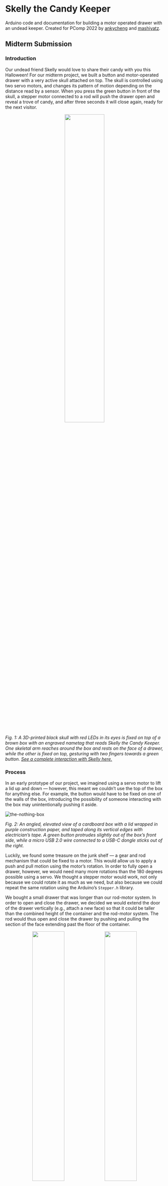 # Skelly the Candy Keeper
Arduino code and documentation for building a motor operated drawer with an undead keeper. Created for PComp 2022 by [ankycheng](https://github.com/ankycheng) and [mashiyatz](https://github.com/mashiyatz).

## Midterm Submission

### ************************Introduction************************

Our undead friend Skelly would love to share their candy with you this Halloween! For our midterm project, we built a button and motor-operated drawer with a very active skull attached on top. The skull is controlled using two servo motors, and changes its pattern of motion depending on the distance read by a sensor. When you press the green button in front of the skull, a stepper motor connected to a rod will push the drawer open and reveal a trove of candy, and after three seconds it will close again, ready for the next visitor. 

<p align="center">
<img src="https://user-images.githubusercontent.com/43973044/197782585-553f9d9d-adff-439f-9ca2-16d56beee385.jpg" style="width:50%;"/>
</p>

_Fig. 1: A 3D-printed black skull with red LEDs in its eyes is fixed on top of a brown box with an engraved nametag that reads Skelly the Candy Keeper. One skeletal arm reaches around the box and rests on the face of a drawer, while the other is fixed on top, gesturing with two fingers towards a green button. [See a complete interaction with Skelly here.](https://youtube.com/shorts/K7GUgt3sZBg?feature=share)_



### **************Process**************

In an early prototype of our project, we imagined using a servo motor to lift a lid up and down — however, this meant we couldn’t use the top of the box for anything else. For example, the button would have to be fixed on one of the walls of the box, introducing the possibility of someone interacting with the box may unintentionally pushing it aside. 

![the-nothing-box](https://user-images.githubusercontent.com/43973044/197685189-8abe9ad5-7f41-4e49-a922-151f8bdb44c8.jpg)

*Fig. 2: An angled, elevated view of a cardboard box with a lid wrapped in purple construction paper, and taped along its vertical edges with electrician’s tape. A green button protrudes slightly out of the box’s front side, while a micro USB 2.0 wire connected to a USB-C dongle sticks out of the right.*

Luckily, we found some treasure on the junk shelf — a gear and rod mechanism that could be fixed to a motor. This would allow us to apply a push and pull motion using the motor’s rotation. In order to fully open a drawer, however, we would need many more rotations than the 180 degrees possible using a servo. We thought a stepper motor would work, not only because we could rotate it as much as we need, but also because we could repeat the same rotation using the Arduino’s `Stepper.h` library.

We bought a small drawer that was longer than our rod-motor system. In order to open and close the drawer, we decided we would extend the door of the drawer vertically (e.g., attach a new face) so that it could be taller than the combined height of the container and the rod-motor system. The rod would thus open and close the drawer by pushing and pulling the section of the face extending past the floor of the container.   

<p align="center">
<img src="https://user-images.githubusercontent.com/43973044/197685291-7bb3848a-8895-49c0-9544-7537278f171e.jpg" style="width:45%;"/>
<img src="https://user-images.githubusercontent.com/43973044/197686349-212fb437-3528-4d4b-b159-f29cec0db219.jpg" style="width:45%;"/>
</p>

*Fig. 3: Left: A cardboard prototype to extend the face on a clear rectangular drawer. The stepper motor and rod are held in place underneath the drawer to simulate how the final product should look. Right: A top-down view of the stepper motor and rod system in what would eventually become the bottom chamber of the box. The stepper is fixed in place using a stand bolted to the bottom of the box. [See how the rod moves with the stepper motor here.](https://youtube.com/shorts/Z9YD1cizMOU?feature=share)*  

Our first prototype used a small push button, but we wanted to use a larger button to scale with the size of the new box. We also anticipated needing space on top of our box for a distance sensor — after all, we wouldn’t be able to place it against the constantly moving face of the drawer. In other words, to fit our rod-motor system, sensor, and button, we needed not only space under our drawer, but also above.  

We were lucky to receive pair of servo motors that Ben also found in the junk shelf that allowed movement along two axes. We 3D printed a skull that we could place on top of our box. By splitting the cranium and jaw and creating a hollow inside, we could attach the skull and animate it with our code.  
<p align="center">
<img src="https://user-images.githubusercontent.com/43973044/197685773-a1712d9e-fa5a-4712-8f04-e1df4f569805.jpg" style="width:45%;"/>
<img src="https://user-images.githubusercontent.com/43973044/197688201-3b4012f0-fa2a-4d59-8211-e473c83fe73a.jpg" style="width:45%;"/>
</p>

*Fig. 4: Left: A pair of FS90 9g servo motors fixed to a plastic frame such that one servo rotates vertically and the other horizontally. The jaw of a 3D printed skull is attached to either side of the frame. Right: A bottom-up view of the carved out cranium of the 3D-printed skull showing two pairs of wires that connect to the red LED in either eye.*

### Circuits and Programming

**Component List**
- [Arduino Nano IoT 33](https://docs.arduino.cc/hardware/nano-33-iot)
- [FS90 9g Servo motors (x2)](https://www.addicore.com/FS90-Mini-Servo-p/AD113.htm)
- [NEMA-17 12V stepper motor](https://cdn-shop.adafruit.com/product-files/324/C140-A+datasheet.jpg)
- [5V regulator LM7805](https://www.utmel.com/components/lm7805-voltage-regulator-datasheet-pinout-circuit?id=1061)
- [SparkFun dual motor driver](https://www.sparkfun.com/products/14451)
- [Ultrasonic distance sensor HC-SR04](https://www.electroschematics.com/hc-sr04-datasheet/)

Our circuit contains five main components: (1) the Arduino Nano IoT 33, which provides the logic of the circuit and 3.3V to both buses; (2) a NEMA 17 stepper motor and stepper driver, powered directly by a 12V power supply; (3) a pair of servo FS90 9g motors, powered by 5V through a regulator; (4) an ultrasonic distance sensor, also powered through the regulator; and (5) a pair of LEDs in parallel powered by digital output.

We use a 12V, 3A power supply for this circuit. The stepper motor runs at 12V, while the servos need between 4.8 and 6V. We estimate that the three motors alone combined require at least 2.1A. [Each of the SF90 9g servos have a stall current of 700mA at 4.8V](https://www.addicore.com/FS90-Mini-Servo-p/AD113.htm), while our [NEMA 17 stepper motor requires at least 350mA per loop](https://cdn-shop.adafruit.com/product-files/324/C140-A+datasheet.jpg). 

We include a circuit diagram below:

![midterm_bb](https://user-images.githubusercontent.com/43973044/197674089-9e2f4da2-e8be-4732-b313-383703e621b2.png)

***Circuit description:** The Arduino Nano’s 3.3V and ground pins are connected to the positive and negative buses of the breadboard respectively. A push button connected to 3.3V on one side connects to and ground and D2 through the other. Below it, a SparkFun Dual Motor Driver’s V_motor receives the input lead of a 12V, 3A power supply. It is connected to a 12V NEMA 17 stepper motor and to the D3-D6 pins of the Arduino. Further down, a 5V LM7805 regulator’s left lead receives the 12V input, and is connected to a capacitor that leads to ground. Its output connects to two servo motors, the logic input of the HC-SR04 ultrasonic sensor, and to the V_in pin of the Arduino. The servo motors are connected to D9 and D10, while the sensor’s echo and trigger leads are connected to D7 and D8, respectively. D11 connects to a pair of LEDs in parallel, which converge at a 100 ohm resistor to ground.*

We divided our code into four sections: (1) `getDistance()`, which uses the ultrasonic distance sensor to calculate the average distance measured over 10 pulses, while also clipping outlier measurements above a threshold value; (2) `chooseSkullAnimation()`, which uses the distance and the state of the drawer (i.e., whether it’s opened or closed) to determine which pattern of movement the skull should take; (3) `playSkullAnimation()`, which moves the servo motors fixed to the skull and flashes its LEDs according to the conditions defined in (2); and (4)  `moveDrawer()`, which opens the drawer if the button is pressed, and closes it if 3 seconds have elapsed since opening. These functions are all located in the `trick_or_treat_box` directory of this repository.

### Problems & Workarounds

- **Our circuit wouldn’t run until we switched to a 3A power supply.** We had assumed that the two servos and stepper would not need more than 2A — part of the reason is that the stepper motor we bought seems to run at 350mA, and we thought that the servos would need less as smaller motors. According to the data sheet, however, the servo motor has a 700mA stall current, which means we need at least 1.4A to run both. The 350mA figure for the stepper might only be while the motor is running, and/or only for one of its two induction loops, which also brings the total current higher.
- **Our stepper motor didn’t work for a day.** But the next day it started working again like normal when we ran the same code the next day. We still don’t know why that happened.
- **Our sensor reads very noisy values**. We realized that the ultrasonic sensor isn’t very good at detecting objects that have uneven surfaces, like clothing, which would result in abnormal or noisy readings. Our original plan was to use the sensor to detect whether someone was still in front of the box while it was open to prevent it from shutting on them, but we decided to separate the drawer’s movement from the sensor values. We also began to clamp values above a cutoff distance and take the average through multiple measurements to mitigate the influence of noise.

### ********************************************Lessons & Further Work********************************************

We received the following feedback from Tom during office hours:

- **Looseness of the wires will affect current, especially from a power supply. We can clean up messy wires a bit using a multi-core cable.** Even after creating space for the sensor, button, and rod-motor system, since we decided to use our breadboard instead of a protoboard, we were still cramped for space.
- **A gear-head DC motor with a limit switch would be easier to work with than a stepper motor.** We thought a stepper motor would be easier to manage than a DC motor because we can accurately choose how much to rotate the motor. However, we’re less concerned with how many exact rotations the motor can make than we are with whether the drawer opens and closes.
- **A step and direction motor driver needs only two connections to the Arduino.** We used the H-bridge since we could follow the lab example, but a step and direction motor would be much easier to debug, and it would need fewer wires, too.
- **The sensor likely picks up the drawer when it opens — deactivate the sensor when it’s not needed.** We added the ultrasonic sensor to the front of the box, and while ideally it would be situated somewhere it wouldn’t detect other parts of the box, in our case we can also turn off the sensor when, for example, the drawer opening or closing.

Other reflections:
- We used different states to divide the code into sections, such that calculations take place in the beginning and motor movements at the end of a loop. We could take this even further by creating transition states for the motors so that the motor moves incrementally each repetition of the loop until reaching the maximum in that state (e.g., move a step at a time until 700 steps). This would slightly change how we organize the open and close states of the drawer. 
